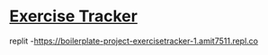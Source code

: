 # [Exercise Tracker](https://www.freecodecamp.org/learn/apis-and-microservices/apis-and-microservices-projects/exercise-tracker)
replit -https://boilerplate-project-exercisetracker-1.amit7511.repl.co
